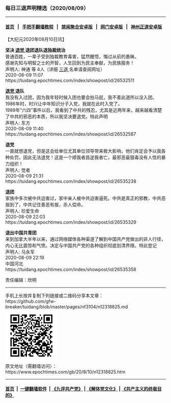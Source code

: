 ### 每日三退声明精选（2020/08/09）
------------------------

#### [首页](https://github.com/gfw-breaker/banned-news1/blob/master/README.md) &nbsp;&nbsp;|&nbsp;&nbsp; [手把手翻墙教程](https://github.com/gfw-breaker/guides/wiki) &nbsp;&nbsp;|&nbsp;&nbsp; [禁闻聚合安卓版](https://github.com/gfw-breaker/bn-android) &nbsp;&nbsp;|&nbsp;&nbsp; [网门安卓版](https://github.com/oGate2/oGate) &nbsp;&nbsp;|&nbsp;&nbsp; [神州正道安卓版](https://github.com/SzzdOgate/update) 



<div class="post_content" id="artbody" itemprop="articleBody">
 <!-- article content begin -->
 <p>
  【大纪元2020年08月10日讯】
 </p>
 <p>
  <strong>
   坚决
   <a href="https://www.epochtimes.com/gb/tag/%E9%80%80%E5%85%9A.html">
    退党
   </a>
   退团退队退独裁统治
  </strong>
  <br/>
  普通百姓，一辈子受到独裁教育毒害，猛然醒悟，悔过从前的愚昧。
  <br/>
  感谢先知与明智之士的开智，人生回到为民主奉献，为民族服务！
  <br/>
  声明人: 神通 等 4人（详细
  <a href="https://www.epochtimes.com/gb/tag/%E4%B8%89%E9%80%80.html">
   三退
  </a>
  名单请查阅网址）
  <br/>
  2020-08-09 11:07
  <br/>
  https://tuidang.epochtimes.com/index/showpost/id/26532511
 </p>
 <p>
  <strong>
   <a href="https://www.epochtimes.com/gb/tag/%E9%80%80%E5%85%9A.html">
    退党
   </a>
   退队
  </strong>
  <br/>
  我没有入过团，因为我年轻时候入团也要会拍马屁，我不善此道所以没入团。
  <br/>
  1986年时，时兴让中年知识分子入党，我就在此时入党了。
  <br/>
  1989年“六四”事件以后，我看到了中共的残忍，尤其是近两年来，越来越看清楚了中共的邪恶的本质，所以我坚决要退党。特此声明
  <br/>
  声明人: 东方
  <br/>
  2020-08-09 11:40
  <br/>
  https://tuidang.epochtimes.com/index/showpost/id/26532587
 </p>
 <p>
  <strong>
   退党
  </strong>
  <br/>
  一直就想退党，但是这会给单位尤其单位领导带来极大影响，他们肯定会予以我各种处罚，因此无法退党！这是一个顺我者昌逆我者亡，最邪恶最狠毒没有人性的暴力组织！
  <br/>
  声明人: 觉者
  <br/>
  2020-08-09 21:31
  <br/>
  https://tuidang.epochtimes.com/index/showpost/id/26535238
 </p>
 <p>
  <strong>
   退团
  </strong>
  <br/>
  家族中多次被中共迫害过，家中亲人被中共迫害逼死。中共是真正的邪教，中共恶报到了，中共记住善恶有报，杀人偿命。
  <br/>
  声明人: 珍爱生命
  <br/>
  2020-08-09 22:03
  <br/>
  https://tuidang.epochtimes.com/index/showpost/id/26535329
 </p>
 <p>
  <strong>
   退出中国共青团
  </strong>
  <br/>
  来到加拿大半年以来，通过网络媒体各种渠道了解到中国共产党做出的非人行径，内心无比震惊和气愤。决定与中国共产党的各种组织彻底划清界限。特此登记
  <br/>
  声明人: 马永军
  <br/>
  2020-08-09 22:19
  <br/>
  中国河北
  <br/>
  https://tuidang.epochtimes.com/index/showpost/id/26535358
 </p>
 <p>
  责任编辑：欣明
 </p>
 <!-- article content end -->
 <div id="below_article_ad">
 </div>
</div>

<hr/>
手机上长按并复制下列链接或二维码分享本文章：<br/>
https://github.com/gfw-breaker/tuidang/blob/master/pages/nf3104/n12318825.md <br/>
<a href='https://github.com/gfw-breaker/tuidang/blob/master/pages/nf3104/n12318825.md'><img src='https://github.com/gfw-breaker/tuidang/blob/master/pages/nf3104/n12318825.md.png'/></a> <br/>
原文地址（需翻墙访问）：https://www.epochtimes.com/gb/20/8/10/n12318825.htm


------------------------
#### [首页](https://github.com/gfw-breaker/banned-news/blob/master/README.md) &nbsp;|&nbsp; [一键翻墙软件](https://github.com/gfw-breaker/nogfw/blob/master/README.md) &nbsp;| [《九评共产党》](https://github.com/gfw-breaker/9ping.md/blob/master/README.md#九评之一评共产党是什么) | [《解体党文化》](https://github.com/gfw-breaker/jtdwh.md/blob/master/README.md) | [《共产主义的终极目的》](https://github.com/gfw-breaker/gczydzjmd.md/blob/master/README.md)


<img src='http://gfw-breaker.win/tuidang/pages/nf3104/n12318825.md' width='0px' height='0px'/>